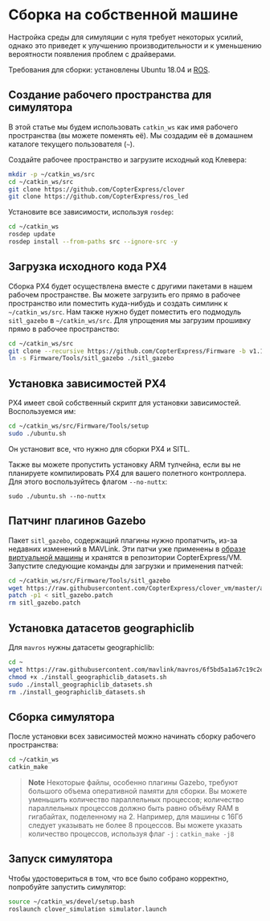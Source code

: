 # Сборка на собственной машине

Настройка среды для симуляции с нуля требует некоторых усилий, однако это приведет к улучшению производительности и к уменьшению вероятности появления проблем с драйверами.  

Требования для сборки: установлены Ubuntu 18.04 и [ROS](ros-install.md).

## Создание рабочего пространства для симулятора

В этой статье мы будем использовать `catkin_ws` как имя рабочего пространства (вы можете поменять её). Мы создадим её в домашнем каталоге текущего пользователя (`~`).

Создайте рабочее пространство и загрузите исходный код Клевера:

```bash
mkdir -p ~/catkin_ws/src
cd ~/catkin_ws/src
git clone https://github.com/CopterExpress/clover
git clone https://github.com/CopterExpress/ros_led
```

Установите все зависимости, используя `rosdep`:

```bash
cd ~/catkin_ws
rosdep update
rosdep install --from-paths src --ignore-src -y
```

## Загрузка исходного кода PX4

Сборка PX4 будет осуществлена вместе с другими пакетами в нашем рабочем пространстве. Вы можете загрузить его прямо в рабочее пространство или поместить куда-нибудь и создать симлинк к `~/catkin_ws/src`. Нам также нужно будет поместить его подмодуль `sitl_gazebo` в `~/catkin_ws/src`. Для упрощения мы загрузим прошивку прямо в рабочее пространство:

```bash
cd ~/catkin_ws/src
git clone --recursive https://github.com/CopterExpress/Firmware -b v1.10.1-clever
ln -s Firmware/Tools/sitl_gazebo ./sitl_gazebo
```

## Установка зависимостей PX4

PX4 имеет свой собственный скрипт для установки зависимостей. Воспользуемся им:

```bash
cd ~/catkin_ws/src/Firmware/Tools/setup
sudo ./ubuntu.sh
```

Он установит все, что нужно для сборки PX4 и SITL.

Также вы можете пропустить установку ARM тулчейна, если вы не планируете компилировать PX4 для вашего полетного контроллера. Для этого воспользуйтесь флагом `--no-nuttx`:

```
sudo ./ubuntu.sh --no-nuttx
```

## Патчинг плагинов Gazebo

Пакет `sitl_gazebo`, содержащий плагины нужно пропатчить, из-за недавних изменений в MAVLink. Эти патчи уже применены в [образе виртуальной машины](simulation_vm.md) и хранятся в репозитории CopterExpress/VM. Запустите следующие команды для загрузки и применения патчей:

```bash
cd ~/catkin_ws/src/Firmware/Tools/sitl_gazebo  
wget https://raw.githubusercontent.com/CopterExpress/clover_vm/master/assets/patches/sitl_gazebo.patch  
patch -p1 < sitl_gazebo.patch
rm sitl_gazebo.patch  
```

## Установка датасетов geographiclib

Для `mavros` нужны датасеты geographiclib:

```bash
cd ~
wget https://raw.githubusercontent.com/mavlink/mavros/6f5bd5a1a67c19c2e605f33de296b1b1be9d02fc/mavros/scripts/install_geographiclib_datasets.sh  
chmod +x ./install_geographiclib_datasets.sh
sudo ./install_geographiclib_datasets.sh
rm ./install_geographiclib_datasets.sh
```

## Сборка симулятора

После установки всех зависимостей можно начинать сборку рабочего пространства:

```bash
cd ~/catkin_ws
catkin_make
```

> **Note** Некоторые файлы, особенно плагины Gazebo, требуют большого объема оперативной памяти для сборки. Вы можете уменьшить количество параллельных процессов; количество параллельных процессов должно быть равно объёму RAM в гигабайтах, поделенному на 2. Например, для машины с 16Гб следует указывать не более 8 процессов. Вы можете указать количество процессов, используя флаг `-j` : ```catkin_make -j8```

## Запуск симулятора

Чтобы удостовериться в том, что все было собрано корректно, попробуйте запустить симулятор:

```bash
source ~/catkin_ws/devel/setup.bash
roslaunch clover_simulation simulator.launch
```
